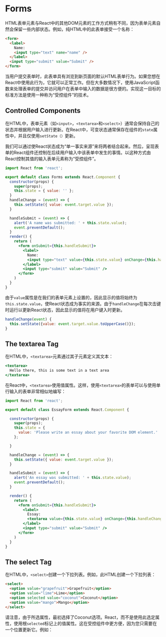 # Forms

HTML表单元素与React中的其他DOM元素的工作方式稍有不同，因为表单元素自然会保留一些内部状态。例如，纯HTML中的此表单接受一个名称：

```html
<form>
  <label>
    Name:
    <input type="text" name="name" />
  </label>
  <input type="submit" value="Submit" />
</form>
```

当用户提交表单时，此表单具有浏览到新页面的默认HTML表单行为。如果您想在React中使用此行为，它就可以正常工作。但在大多数情况下，使用JavaScript函数来处理表单的提交并访问用户在表单中输入的数据是很方便的。实现这一目标的标准方法是使用一种称为“受控组件”的技术。

## Controlled Components

在HTML中，表单元素（如`<input>`，`<textarea>`和`<select>`）通常会保持自己的状态并根据用户输入进行更新。在React中，可变状态通常保存在组件的`state`属性中，并且仅使用`setState（）`更新。

我们可以通过使React状态成为“单一事实来源”来将两者结合起来。然后，呈现表单的React组件还控制在后续用户输入中该表单中发生的事情。以这种方式由React控制其值的输入表单元素称为“受控组件”。

```jsx
import React from 'react';

export default class Forms extends React.Component {
  constructor(props) {
    super(props);
    this.state = { value: '' };
  }
  handleChange = (event) => {
    this.setState({ value: event.target.value });
  }

  handleSubmit = (event) => {
    alert('A name was submitted: ' + this.state.value);
    event.preventDefault();
  }
  render() {
    return (
      <form onSubmit={this.handleSubmit}>
        <label>
          Name:
          <input type="text" value={this.state.value} onChange={this.handleChange} />
        </label>
        <input type="submit" value="Submit" />
      </form>
    )
  }
}
```

由于`value`属性是在我们的表单元素上设置的，因此显示的值将始终为`this.state.value`，使React状态成为事实的来源。由于`handleChange`在每次击键时运行以更新React状态，因此显示的值将在用户键入时更新。

```jsx
handleChange(event) {
  this.setState({value: event.target.value.toUpperCase()});
}
```

## The textarea Tag

在HTML中，`<textarea>`元素通过其子元素定义其文本：

```jsx
<textarea>
  Hello there, this is some text in a text area
</textarea>
```

在React中，`<textarea>`使用值属性。这样，使用`<textarea>`的表单可以与使用单行输入的表单非常相似地编写：

```jsx
import React from 'react';

export default class EssayForm extends React.Component {

  constructor(props) {
    super(props);
    this.state = {
      value: 'Please write an essay about your favorite DOM element.'
    };

  }

  handleChange = (event) => {
    this.setState({ value: event.target.value });
  }

  handleSubmit = (event) => {
    alert('An essay was submitted: ' + this.state.value);
    event.preventDefault();
  }

  render() {
    return (
      <form onSubmit={this.handleSubmit}>
        <label>
          Essay:
          <textarea value={this.state.value} onChange={this.handleChange} />
        </label>
        <input type="submit" value="Submit" />
      </form>
    )
  }
}
```

## The select Tag

在HTML中，`<select>`创建一个下拉列表。例如，此HTML创建一个下拉列表：

```html
<select>
  <option value="grapefruit">Grapefruit</option>
  <option value="lime">Lime</option>
  <option selected value="coconut">Coconut</option>
  <option value="mango">Mango</option>
</select>
```

请注意，由于所选属性，最初选择了Coconut选项。React，而不是使用此选定属性，使用根`selected`标记上的值属性。这在受控组件中更方便，因为您只需要在一个位置更新它。例如：
